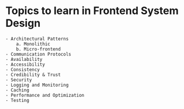 # Topics to learn in Frontend System Design

    - Architectural Patterns
        a. Monolithic
        b. Micro-frontend
    - Communication Protocols
    - Availability
    - Accessibility
    - Consistency
    - Credibility & Trust
    - Security
    - Logging and Monitoring
    - Caching
    - Performance and Optimization
    - Testing

